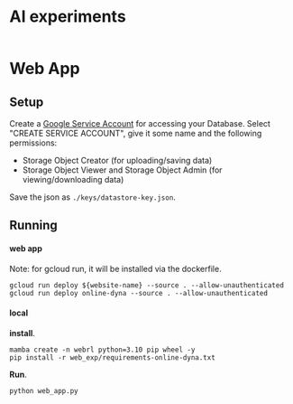 # AI experiments

```
```

# Web App
## Setup
Create a [Google Service Account](https://console.cloud.google.com/iam-admin/serviceaccounts?) for accessing your Database. Select "CREATE SERVICE ACCOUNT", give it some name and the following permissions:
- Storage Object Creator (for uploading/saving data)
- Storage Object Viewer and Storage Object Admin (for viewing/downloading data)

Save the json as `./keys/datastore-key.json`.

## Running

#### web app
Note: for gcloud run, it will be installed via the dockerfile.

```
gcloud run deploy ${website-name} --source . --allow-unauthenticated
gcloud run deploy online-dyna --source . --allow-unauthenticated
```

#### local

**install**.
```
mamba create -n webrl python=3.10 pip wheel -y
pip install -r web_exp/requirements-online-dyna.txt
```

**Run**.
```
python web_app.py
```

